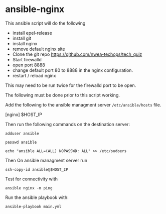# ansible-nginx

  This ansible script will do the following
  * install epel-release
  * install git
  * install nginx
  * remove default nginx site
  * Clone the git repo https://github.com/nwea-techops/tech_quiz
  * Start firewalld
  * open port 8888
  * change default port 80 to 8888 in the nginx configuration.
  * restart / reload nginx
  
This may need to be run twice for the firewalld port to be open.
  
The following must be done prior to this script working.

Add the following to the ansible managment server `/etc/ansible/hosts` file.

[nginx]
$HOST_IP

Then run the following commands on the destination server:
  
`adduser ansible`

`passwd ansible`

`echo "ansible ALL=(ALL) NOPASSWD: ALL" >> /etc/sudoers`

Then On ansible managment server run 

`ssh-copy-id ansible@$HOST_IP`

Test for connectivity with 

`ansible nginx -m ping`

Run the ansible playbook with:

`ansible-playbook main.yml`
